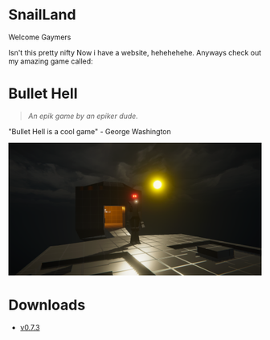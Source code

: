 # SnailLand
Welcome Gaymers

Isn't this pretty nifty
Now i have a website, hehehehehe.
Anyways check out my amazing game called:
# Bullet Hell
> *An epik game by an epiker dude.*

"Bullet Hell is a cool game" - George Washington

![Nome Chillin](./Screenshot1.png)

# Downloads
* [v0.7.3](https://github.com/ASnailman777/SnailLand/releases/tag/BulletHell)
